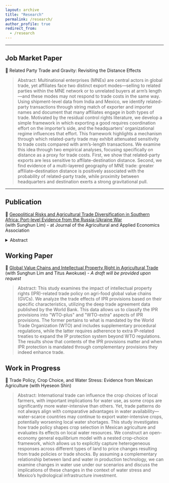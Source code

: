 ```yaml
---
layout: archive
title: "Research"
permalink: /research/
author_profile: true
redirect_from:
  - /research
---
```


<hr>

## Job Market Paper

🔖 Related Party Trade and Gravity: Revisiting the Distance Effects
<!-- This is a single-line comment -->
> Abstract: Multinational enterprises (MNEs) are central actors in global trade, yet affiliates face two distinct export modes—selling to related parties within the MNE network or to unrelated buyers at arm’s length—and these modes may not respond to trade costs in the same way. Using shipment-level data from India and Mexico, we identify related-party transactions through string match of exporter and importer names and document that many affiliates engage in both types of trade. Motivated by the residual control rights literature, we develop a simple framework in which exporting a good requires coordination effort on the importer’s side, and the headquarters’ organizational regime influences that effort. This framework highlights a mechanism through which related-party trade may exhibit attenuated sensitivity to trade costs compared with arm’s-length transactions. We examine this idea through two empirical analyses, focusing specifically on distance as a proxy for trade costs. First, we show that related-party exports are less sensitive to affilate-destination distance. Second, we find evidence of a multi-layered geography of MNE trade: greater affiliate–destination distance is positively associated with the probability of related-party trade, while proximity between headquarters and destination exerts a strong gravitational pull.
<hr>

## Publication
🔖 [Geopolitical Risks and Agricultural Trade Diversification in Southern Africa: Port-level Evidence from the Russia-Ukraine War](https://onlinelibrary.wiley.com/doi/full/10.1002/jaa2.141?campaign=wolearlyview) \
(with Sunghun Lim) - at Journal of the Agricultural and Applied Economics Association
<details>
<summary>Abstract</summary>
With the spread of global agricultural value chains, international geopolitical risks often unintentionally trigger food insecurity in bystander countries. This study explores the impact of Russia's invasion of Ukraine on wheat supplies in South Africa and their trade diversification. Using port-level trade data, we show that South Africa, the main distribution route for South African wheat supplies, rapidly diversified its imports to mitigate geopolitical risk in the aftermath of the war. This sudden import diversification prevented the war-induced decline in average wheat imports, yet it led to an increase in the volatility of annual imports. More importantly, the import diversification contributed to more secure wheat supplies for southern African landlocked countries that were heavily reliant on border imports from South Africa. Our study highlights that sourcing diversification in a country with well-developed port infrastructure could be instrumental in stave off food insecurity in neighboring countries in times of geopolitical crises.    
</details>

## Working Paper

🔖 [Global Value Chains and Intellectual Property Right in Agricultural Trade](https://sroh722.github.io/files/AAEA2023_SaeraOh.pdf) (with Sunghun Lim and Titus Awokuse) - _A draft will be provided upon request_

> Abstract: This study examines the impact of intellectual property rights (IPR)-related trade policy on agri-food global value chains (GVCs). We analyze the trade effects of IPR provisions based on their specific characteristics, utilizing the deep trade agreement data published by the World Bank. This data allows us to classify the IPR provisions into "WTO-plus" and "WTO-extra" aspects of IPR provisions. The former pertains to what is mandated by the World Trade Organization (WTO) and includes supplementary procedural regulations, while the latter requires adherence to extra IP-related treaties to expand the IP protection system beyond WTO regulations. The results show that contents of the IPR provisions matter and when IPR protection is mandated through complementary provisions they indeed enhance trade. 

## Work in Progress

🔖 Trade Policy, Crop Choice, and Water Stress: Evidence from Mexican Agriculture (with Hyeseon Shin)

> Abstract: International trade can influence the crop choices of local farmers, with important implications for water use, as some crops are significantly more water-intensive than others. Yet, trade patterns do not always align with comparative advantages in water availability—water-scarce countries may continue to export water-intensive crops, potentially worsening local water shortages. This study investigates how trade policy shapes crop selection in Mexican agriculture and evaluates its effects on local water resources. We construct an open-economy general equilibrium model with a nested crop-choice framework, which allows us to explicitly capture heterogeneous responses across different types of land to price changes resulting from trade policies or trade shocks. By assuming a complementary relationship between land and water in production technology, we can examine changes in water use under our scenarios and discuss the implications of these changes in the context of water stress and Mexico’s hydrological infrastructure investment.

